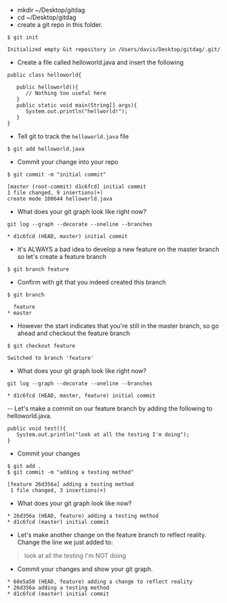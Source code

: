 
- mkdir ~/Desktop/gitdag
- cd ~/Desktop/gitdag
- create a git repo in this folder.
```
$ git init
```
```
Initialized empty Git repository in /Users/davis/Desktop/gitdag/.git/
```
- Create a file called helloworld.java and insert the following
```
public class helloworld{

   public helloworld(){
      // Nothing too useful here
   }
   public static void main(String[] args){
      System.out.println("hellworld!");
   }
}
```
- Tell git to track the `helloworld.java` file

```
$ git add helloworld.java
```
- Commit your change into your repo
```
$ git commit -m "initial commit"
```
```
[master (root-commit) d1c6fcd] initial commit
1 file changed, 9 insertions(+)
create mode 100644 helloworld.java
```

- What does your git graph look like right now?

```
git log --graph --decorate --oneline --branches
```

```
* d1c6fcd (HEAD, master) initial commit
```

- It's ALWAYS a bad idea to develop a new feature on the master branch so let's create a feature branch

```
$ git branch feature
```

- Confirm with git that you indeed created this branch

```
$ git branch
```
```
  feature
* master
```

- However the start indicates that you're still in the master branch, so go ahead and checkout the feature branch

```
$ git checkout feature
```
```
Switched to branch 'feature'
```

- What does your git graph look like right now?

```
git log --graph --decorate --oneline --branches
```

```
* d1c6fcd (HEAD, master, feature) initial commit
```

-- Let's make a commit on our feature branch by adding the following to helloworld.java.

```
public void test(){
   System.out.println("look at all the testing I'm doing");
}
```
- Commit your changes
```
$ git add .
$ git commit -m "adding a testing method"
```
```
[feature 26d356a] adding a testing method
 1 file changed, 3 insertions(+)
```

- What does your git graph look like now?

```
* 26d356a (HEAD, feature) adding a testing method
* d1c6fcd (master) initial commit
```

- Let's make another change on the feature branch to reflect reality. Change the line we just added to:

> look at all the testing I'm NOT doing

- Commit your changes and show your git graph.
```
* 68e5a50 (HEAD, feature) adding a change to reflect reality
* 26d356a adding a testing method
* d1c6fcd (master) initial commit
```




























































































































































































































































































